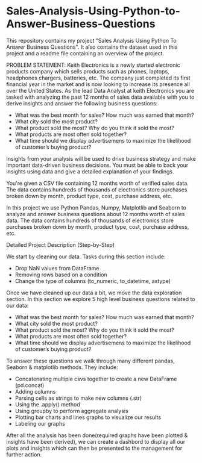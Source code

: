 # Sales-Analysis-Using-Python-to-Answer-Business-Questions
This repository contains my project "Sales Analysis Using Python To Answer Business Questions". It also contains the dataset used in this project and a readme file containing an overview of the project.

PROBLEM STATEMENT: Keith Electronics is a newly started electronic products company which sells products such as phones, laptops, headphones chargers, batteries, etc. The company just completed its first financial year in the market and is now looking to increase its presence all over the United States. As the lead Data Analyst at keith Electronics you are tasked with analyzing the past 12 months of sales data available with you to derive insights and answer the following business questions:
- What was the best month for sales? How much was earned that month?
- What city sold the most product?
- What product sold the most? Why do you think it sold the most?
- What products are most often sold together?
- What time should we display advertisemens to maximize the likelihood of customer’s buying product?

Insights from your analysis will be used to drive business strategy and make important data-driven business decisions. You must be able to back your insights using data and give a detailed explanation of your findings.

You're given a CSV file containing 12 months worth of verified sales data. The data contains hundreds of thousands of electronics store purchases broken down by month, product type, cost, purchase address, etc. 


In this project we use Python Pandas, Numpy, Matplotlib and Seaborn to analyze and answer business questions about 12 months worth of sales data. The data contains hundreds of thousands of electronics store purchases broken down by month, product type, cost, purchase address, etc. 

Detailed Project Description (Step-by-Step)

We start by cleaning our data. Tasks during this section include:
- Drop NaN values from DataFrame
- Removing rows based on a condition
- Change the type of columns (to_numeric, to_datetime, astype)

Once we have cleaned up our data a bit, we move the data exploration section. In this section we explore 5 high level business questions related to our data:
- What was the best month for sales? How much was earned that month?
- What city sold the most product?
- What product sold the most? Why do you think it sold the most?
- What products are most often sold together?
- What time should we display advertisemens to maximize the likelihood of customer’s buying product?

To answer these questions we walk through many different pandas, Seaborn & matplotlib methods. They include:
- Concatenating multiple csvs together to create a new DataFrame (pd.concat)
- Adding columns
- Parsing cells as strings to make new columns (.str)
- Using the .apply() method
- Using groupby to perform aggregate analysis
- Plotting bar charts and lines graphs to visualize our results
- Labeling our graphs

After all the analysis has been done(required graphs have been plotted & insights have been derived), we can create a dashbord to display all our plots and insights which can then be presented to the management for further action.
